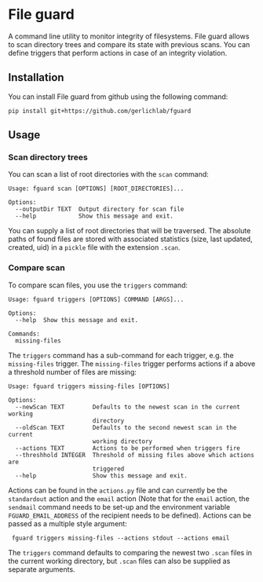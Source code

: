 # File guard

A command line utility to monitor integrity of filesystems. File guard allows to scan directory trees and compare its state with previous scans. You can define triggers that perform actions in case of an integrity violation.

## Installation

You can install File guard from github using the following command:

```
pip install git+https://github.com/gerlichlab/fguard
```

## Usage

### Scan directory trees

You can scan a list of root directories with the `scan` command:

```
Usage: fguard scan [OPTIONS] [ROOT_DIRECTORIES]...

Options:
  --outputDir TEXT  Output directory for scan file
  --help            Show this message and exit.
```

You can supply a list of root directories that will be traversed. The absolute paths of found files are stored with associated statistics (size, last updated, created, uid) in a `pickle` file with the extension `.scan`.

### Compare scan

To compare scan files, you use the `triggers` command:

```
Usage: fguard triggers [OPTIONS] COMMAND [ARGS]...

Options:
  --help  Show this message and exit.

Commands:
  missing-files
```

The `triggers` command has a sub-command for each trigger, e.g. the `missing-files` trigger. The `missing-files` trigger performs actions if a above a threshold number of files are missing:

```
Usage: fguard triggers missing-files [OPTIONS]

Options:
  --newScan TEXT        Defaults to the newest scan in the current working
                        directory
  --oldScan TEXT        Defaults to the second newest scan in the current
                        working directory
  --actions TEXT        Actions to be performed when triggers fire
  --threshhold INTEGER  Threshold of missing files above which actions are
                        triggered
  --help                Show this message and exit.
```

Actions can be found in the `actions.py` file and can currently be the `standardout` action and the `email` action (Note that for the `email` action, the `sendmail` command needs to be set-up and the environment variable `FGUARD_EMAIL_ADDRESS` of the recipient needs to be defined). Actions can be passed as a multiple style argument:

```
 fguard triggers missing-files --actions stdout --actions email
```

The `triggers` command defaults to comparing the newest two `.scan` files in the current working directory, but `.scan` files can also be supplied as separate arguments.